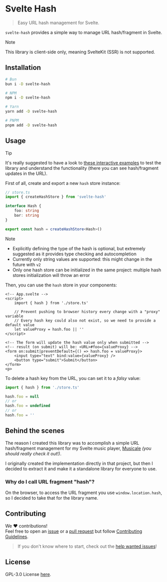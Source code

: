 # Svelte Hash

> Easy URL hash management for Svelte.

`svelte-hash` provides a simple way to manage URL hash/fragment in Svelte.

> [!NOTE]
> This library is client-side only, meaning SvelteKit (SSR) is not supported.

## Installation

```bash
# Bun
bun i -D svelte-hash

# NPM
npm i -D svelte-hash

# Yarn
yarn add -D svelte-hash

# PNPM
pnpm add -D svelte-hash
```

## Usage

> [!TIP]
> It's really suggested to have a look to [these interactive examples](https://svelte-hash.deno.dev) to test the library and understand the functionality (there you can see hash/fragment updates in the URL).

First of all, create and export a new `hash` store instance:

```ts
// store.ts
import { createHashStore } from 'svelte-hash'

interface Hash {
	foo: string
	bar: string
}

export const hash = createHashStore<Hash>()
```

> [!NOTE]
>
> - Explicitly defining the type of the hash is optional, but extremely suggested as it provides type checking and autocompletion
> - Currently only string values are supported: this might change in the future with `v2`
> - Only one hash store can be initialized in the same project: multiple hash stores initialization will throw an error

Then, you can use the `hash` store in your components:

```svelte
<!-- App.svelte -->
<script>
	import { hash } from './store.ts'

	// Prevent pushing to browser history every change with a "proxy" variable
	// Every hash key could also not exist, so we need to provide a default value
	let valueProxy = hash.foo || ''
</script>

<!-- The form will update the hash value only when submitted -->
<!-- result (on submit) will be: <URL>#foo={valueProxy} -->
<form on:submit|preventDefault={() => hash.foo = valueProxy}>
	<input type="text" bind:value={valueProxy} />
	<button type="submit">Submit</button>
</form>
<p>
```

To delete a hash key from the URL, you can set it to a _falsy_ value:

```ts
import { hash } from './store.ts'

hash.foo = null
// or
hash.foo = undefined
// or
hash.foo = ''
```

## Behind the scenes

The reason I created this library was to accomplish a simple URL hash/fragment management for my Svelte music player, [Musicale](https://github.com/Bellisario/musicale) _(you should really check it out!)_.

I originally created the implementation directly in that project, but then I decided to extract it and make it a standalone library for everyone to use.

### Why do I call URL fragment "hash"?

On the browser, to access the URL fragment you use `window.location.hash`, so I decided to take that for the library name.

## Contributing

We :heart: contributions!\
Feel free to open an [issue](https://github.com/Bellisario/svelte-hash/issues) or a [pull request](https://github.com/Bellisario/svelte-hash/pulls) but follow [Contributing Guidelines](https://github.com/Bellisario/svelte-hash/blob/main/CONTRIBUTING.md).

> If you don't know where to start, check out the [help wanted issues](https://github.com/Bellisario/svelte-hash/labels/help%20wanted)!

## License

GPL-3.0 License [here](https://github.com/Bellisario/svelte-hash/blob/main/LICENSE).

